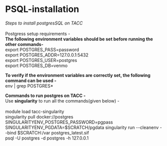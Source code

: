 # PSQL-installation
*Steps to install postgresSQL on TACC*\
<br>
Postgress setup requirements - \
**The following environment variables should be set before running the other commands-**\
export POSTGRES_PASS=password \
export POSTGRES_ADDR=127.0.0.1:5432\
export POSTGRES_USER=postgres\
export POSTGRES_DB=venmo
<br>

**To verify if the environment variables are correctly set, the following command can be used -**\
env | grep POSTGRES*

**Commands to run postgres on TACC -**\
Use **singularity** to run all the commands(given below) -\
<br>
 module load tacc-singularity\
 singularity pull docker://postgres\
 SINGULARITYENV_POSTGRES_PASSWORD=pgpass SINGULARITYENV_PGDATA=$SCRATCH/pgdata singularity run  --cleanenv --bind $SCRATCH:/var postgres_latest.sif\
 psql -U postgres -d postgres -h 127.0.0.1
 
 
 
 
 
 







